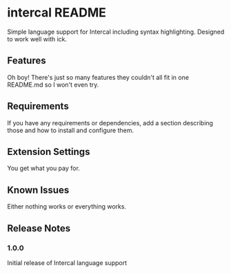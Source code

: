 # intercal README

Simple language support for Intercal including syntax  highlighting. Designed to work well with ick.

## Features

Oh boy! There's just so many features they couldn't all fit in one README.md so I won't even try.
## Requirements

If you have any requirements or dependencies, add a section describing those and how to install and configure them.

## Extension Settings

You get what you pay for.

## Known Issues

Either nothing works or everything works.

## Release Notes


### 1.0.0

Initial release of Intercal language support
